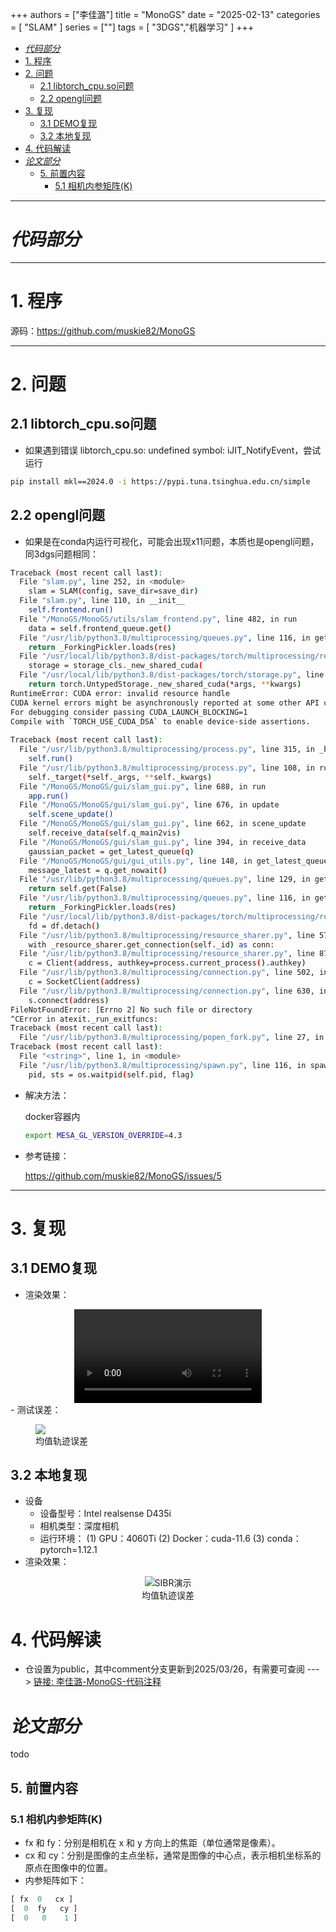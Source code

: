 +++
authors = ["李佳潞"]
title = "MonoGS"
date = "2025-02-13"
categories = [
    "SLAM"
]
series = [""]
tags = [
   "3DGS","机器学习"
]
+++

- [*代码部分*](#代码部分)
- [1. 程序](#1-程序)
- [2. 问题](#2-问题)
  - [2.1 libtorch\_cpu.so问题](#21-libtorch_cpuso问题)
  - [2.2 opengl问题](#22-opengl问题)
- [3. 复现](#3-复现)
  - [3.1 DEMO复现](#31-demo复现)
  - [3.2 本地复现](#32-本地复现)
- [4. 代码解读](#4-代码解读)
- [*论文部分*](#论文部分)
  - [5. 前置内容](#5-前置内容)
    - [5.1 相机内参矩阵(K)](#51-相机内参矩阵k)


--- 

# *代码部分*


---

# 1. 程序
源码：<https://github.com/muskie82/MonoGS>

---

# 2. 问题
## 2.1 libtorch_cpu.so问题
- 如果遇到错误 libtorch_cpu.so: undefined symbol: iJIT_NotifyEvent，尝试运行
```bash
pip install mkl==2024.0 -i https://pypi.tuna.tsinghua.edu.cn/simple
```
## 2.2 opengl问题
- 如果是在conda内运行可视化，可能会出现x11问题，本质也是opengl问题，同3dgs问题相同：
```bash
Traceback (most recent call last):
  File "slam.py", line 252, in <module>
    slam = SLAM(config, save_dir=save_dir)
  File "slam.py", line 110, in __init__
    self.frontend.run()
  File "/MonoGS/MonoGS/utils/slam_frontend.py", line 482, in run
    data = self.frontend_queue.get()
  File "/usr/lib/python3.8/multiprocessing/queues.py", line 116, in get
    return _ForkingPickler.loads(res)
  File "/usr/local/lib/python3.8/dist-packages/torch/multiprocessing/reductions.py", line 149, in rebuild_cuda_tensor
    storage = storage_cls._new_shared_cuda(
  File "/usr/local/lib/python3.8/dist-packages/torch/storage.py", line 1212, in _new_shared_cuda
    return torch.UntypedStorage._new_shared_cuda(*args, **kwargs)
RuntimeError: CUDA error: invalid resource handle
CUDA kernel errors might be asynchronously reported at some other API call, so the stacktrace below might be incorrect.
For debugging consider passing CUDA_LAUNCH_BLOCKING=1
Compile with `TORCH_USE_CUDA_DSA` to enable device-side assertions.
                                                                                                                                                                                                                 Process Process-4:
Traceback (most recent call last):
  File "/usr/lib/python3.8/multiprocessing/process.py", line 315, in _bootstrap
    self.run()
  File "/usr/lib/python3.8/multiprocessing/process.py", line 108, in run
    self._target(*self._args, **self._kwargs)
  File "/MonoGS/MonoGS/gui/slam_gui.py", line 688, in run
    app.run()
  File "/MonoGS/MonoGS/gui/slam_gui.py", line 676, in update
    self.scene_update()
  File "/MonoGS/MonoGS/gui/slam_gui.py", line 662, in scene_update
    self.receive_data(self.q_main2vis)
  File "/MonoGS/MonoGS/gui/slam_gui.py", line 394, in receive_data
    gaussian_packet = get_latest_queue(q)
  File "/MonoGS/MonoGS/gui/gui_utils.py", line 148, in get_latest_queue
    message_latest = q.get_nowait()
  File "/usr/lib/python3.8/multiprocessing/queues.py", line 129, in get_nowait
    return self.get(False)
  File "/usr/lib/python3.8/multiprocessing/queues.py", line 116, in get
    return _ForkingPickler.loads(res)
  File "/usr/local/lib/python3.8/dist-packages/torch/multiprocessing/reductions.py", line 496, in rebuild_storage_fd
    fd = df.detach()
  File "/usr/lib/python3.8/multiprocessing/resource_sharer.py", line 57, in detach
    with _resource_sharer.get_connection(self._id) as conn:
  File "/usr/lib/python3.8/multiprocessing/resource_sharer.py", line 87, in get_connection
    c = Client(address, authkey=process.current_process().authkey)
  File "/usr/lib/python3.8/multiprocessing/connection.py", line 502, in Client
    c = SocketClient(address)
  File "/usr/lib/python3.8/multiprocessing/connection.py", line 630, in SocketClient
    s.connect(address)
FileNotFoundError: [Errno 2] No such file or directory
^CError in atexit._run_exitfuncs:
Traceback (most recent call last):
  File "/usr/lib/python3.8/multiprocessing/popen_fork.py", line 27, in poll
Traceback (most recent call last):
  File "<string>", line 1, in <module>
  File "/usr/lib/python3.8/multiprocessing/spawn.py", line 116, in spawn_main
    pid, sts = os.waitpid(self.pid, flag)
```

- 解决方法：
  
  docker容器内
  ```bash
  export MESA_GL_VERSION_OVERRIDE=4.3 
  ```
- 参考链接：
  
  <https://github.com/muskie82/MonoGS/issues/5>

---

# 3. 复现
## 3.1 DEMO复现
- 渲染效果：
<div class="container" style="display: flex; justify-content: center;">
  <video controls style="max-width:100%; height:auto;">
    <source src="https://pub-5b6dc435fbf3499ca474b4b6941cb647.r2.dev/MonoGS-demo.mp4" type="video/mp4">
    您的浏览器不支持 HTML5 视频播放。
  </video>
</div>
- 测试误差：
            <div class="container">
                <div class="image">
                    <figure>
                         <a data-fancybox="gallery" href="https://cdn.heirenlop.com/work-record/MonoGS误差.png"  >
              <img src="https://cdn.heirenlop.com/work-record/MonoGS误差.png" loading="lazy">
          </a>
                        <figcaption>均值轨迹误差</figcaption>
                    </figure>
                </div>
            </div>

## 3.2 本地复现
- 设备
  * 设备型号：Intel realsense D435i
  * 相机类型：深度相机
  * 运行环境：
    (1) GPU：4060Ti
    (2) Docker：cuda-11.6 
    (3) conda：pytorch=1.12.1
- 渲染效果：
 <figure class="container" style="display: flex; flex-direction: column; align-items: center;">
            <img src="https://pub-5b6dc435fbf3499ca474b4b6941cb647.r2.dev/Peek_MonoGS_camera_1080P.gif"
                alt="SIBR演示" style="max-width:100%; height:auto;" />
            <figcaption>均值轨迹误差</figcaption>
            </figure>
            
# 4. 代码解读
  
- 仓设置为public，其中comment分支更新到2025/03/26，有需要可查阅 ---> [链接: 李佳潞-MonoGS-代码注释](https://github.com/heirenlop/MonoGS-with-comment/compare/comment)


# *论文部分*
  todo
## 5. 前置内容
### 5.1 相机内参矩阵(K)
- fx 和 fy：分别是相机在 x 和 y 方向上的焦距（单位通常是像素）。
- cx 和 cy：分别是图像的主点坐标，通常是图像的中心点，表示相机坐标系的原点在图像中的位置。
- 内参矩阵如下：
```python
[ fx  0   cx ]
[  0  fy   cy ]
[  0   0    1 ]
```